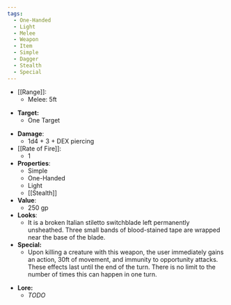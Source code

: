 ```yaml
---
tags:
  - One-Handed
  - Light
  - Melee
  - Weapon
  - Item
  - Simple
  - Dagger
  - Stealth
  - Special
---
```

* [[Range]]:
	* Melee: 5ft
- **Target:**
	- One Target
* __Damage__:
	* 1d4 + 3 + DEX piercing
* [[Rate of Fire]]:
	* 1
* __Properties__:
	* Simple
	* One-Handed
	* Light
	* [[Stealth]]
* **Value**:
	* 250 gp
* **Looks**:
	* It is a broken Italian stiletto switchblade left permanently unsheathed. Three small bands of blood-stained tape are wrapped near the base of the blade.
* **Special:**
	* Upon killing a creature with this weapon, the user immediately gains an action, 30ft of movement, and immunity to opportunity attacks. These effects last until the end of the turn. There is no limit to the number of times this can happen in one turn.
- **Lore:**
	- *TODO*
